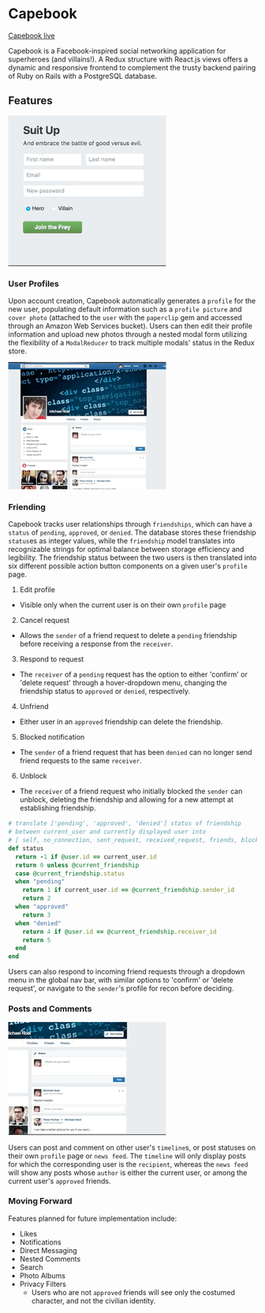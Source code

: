 # Capebook

[Capebook live][heroku]

[heroku]:https://capebook.herokuapp.com

Capebook is a Facebook-inspired social networking application for superheroes (and villains!). A Redux structure with React.js views offers a dynamic and responsive frontend to complement the trusty backend pairing of Ruby on Rails with a PostgreSQL database.

## Features

![Synchronous client-side field validation](/app/assets/gifs/sign-in.gif)

### User Profiles

Upon account creation, Capebook automatically generates a `profile` for the new user, populating default information such as a `profile picture` and `cover photo` (attached to the `user` with the `paperclip` gem and accessed through an Amazon Web Services bucket). Users can then edit their profile information and upload new photos through a nested modal form utilizing the flexibility of a `ModalReducer` to track multiple modals' status in the Redux store.

![Nested modals](/app/assets/gifs/nested-modal.gif)

### Friending

Capebook tracks user relationships through `friendships`, which can have a `status` of `pending`, `approved`, or `denied`. The database stores these friendship `status`es as integer values, while the `friendship` model translates into recognizable strings for optimal balance between storage efficiency and legibility. The friendship status between the two users is then translated into six different possible action button components on a given user's `profile` page.

1. Edit profile
  - Visible only when the current user is on their own `profile` page
2. Cancel request
  - Allows the `sender` of a friend request to delete a `pending` friendship before receiving a response from the `receiver`.
3. Respond to request
  - The `receiver` of a `pending` request has the option to either 'confirm' or 'delete request' through a hover-dropdown menu, changing the friendship status to `approved` or `denied`, respectively.
4. Unfriend
  - Either user in an `approved` friendship can delete the friendship.
5. Blocked notification
  - The `sender` of a friend request that has been `denied` can no longer send friend requests to the same `receiver`.
6. Unblock
  - The `receiver` of a friend request who initially blocked the `sender` can unblock, deleting the friendship and allowing for a new attempt at establishing friendship.

```Ruby
# translate ['pending', 'approved', 'denied'] status of friendship
# between current_user and currently displayed user into
# [ self, no_connection, sent_request, received_request, friends, blocked, blocker]
def status
  return -1 if @user.id == current_user.id
  return 0 unless @current_friendship
  case @current_friendship.status
  when "pending"
    return 1 if current_user.id == @current_friendship.sender_id
    return 2
  when "approved"
    return 3
  when "denied"
    return 4 if @user.id == @current_friendship.receiver_id
    return 5
  end
end

```

Users can also respond to incoming friend requests through a dropdown menu in the global nav bar, with similar options to 'confirm' or 'delete request', or navigate to the `sender`'s profile for recon before deciding.

### Posts and Comments

![Post modals](/app/assets/gifs/post-comment.gif)

Users can post and comment on other user's `timeline`s, or post statuses on their own `profile` page or `news feed`. The `timeline` will only display posts for which the corresponding user is the `recipient`, whereas the `news feed` will show any posts whose `author` is either the current user, or among the current user's `approved` friends.

### Moving Forward

Features planned for future implementation include:

+ Likes
+ Notifications
+ Direct Messaging
+ Nested Comments
+ Search
+ Photo Albums
+ Privacy Filters
  - Users who are not `approved` friends will see only the costumed character, and not the civilian identity.

